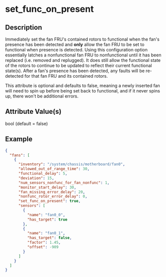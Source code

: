 # set_func_on_present

## Description

Immediately set the fan FRU's contained rotors to functional when the fan's
presence has been detected and **only** allow the fan FRU to be set to
functional when presence is detected. Using this configuration option
essentially latches a nonfunctional fan FRU to nonfunctional until it has been
replaced (i.e. removed and replugged). It does still allow the functional state
of the rotors to continue to be updated to reflect their current functional
state(s). After a fan's presence has been detected, any faults will be
re-detected for that fan FRU and its contained rotors.

This attribute is optional and defaults to false, meaning a newly inserted fan
will need to spin up before being set back to functional, and if it never spins
up, there won't be additional errors.

## Attribute Value(s)

bool (default = false)

## Example

```json
{
  "fans": [
    {
      "inventory": "/system/chassis/motherboard/fan0",
      "allowed_out_of_range_time": 30,
      "functional_delay": 5,
      "deviation": 15,
      "num_sensors_nonfunc_for_fan_nonfunc": 1,
      "monitor_start_delay": 30,
      "fan_missing_error_delay": 20,
      "nonfunc_rotor_error_delay": 0,
      "set_func_on_present": true,
      "sensors": [
        {
          "name": "fan0_0",
          "has_target": true
        },
        {
          "name": "fan0_1",
          "has_target": false,
          "factor": 1.45,
          "offset": -909
        }
      ]
    }
  ]
}
```
